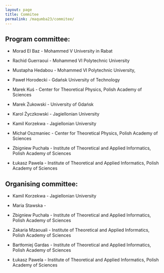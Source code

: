 ```yaml
---
layout: page
title: Commitee
permalink: /maqumba23/commitee/
---
```

## Program committee:

* Morad El Baz - Mohammed V University in Rabat

* Rachid Guerraoui - Mohammed VI Polytechnic University

* Mustapha Hedabou - Mohammed VI Polytechnic University,

* Paweł Horodecki - Gdańsk University of Technology

* Marek Kuś - Center for Theoretical Physics, Polish Academy of Sciences

* Marek Żukowski - University of Gdańsk

* Karol Życzkowski - Jagiellonian University

* Kamil Korzekwa - Jagiellonian University

* Michał Oszmaniec - Center for Theoretical Physics, Polish Academy of Sciences

* Zbigniew Puchała - Institute of Theoretical and Applied Informatics, Polish Academy of Sciences

* Łukasz Pawela - Institute of Theoretical and Applied Informatics, Polish Academy of Sciences

## Organising committee:

* Kamil Korzekwa - Jagiellonian University

* Maria Stawska - 

* Zbigniew Puchała - Institute of Theoretical and Applied Informatics, Polish Academy of Sciences

* Zakaria Mzaouali - Institute of Theoretical and Applied Informatics, Polish Academy of Sciences

* Bartłomiej Gardas - Institute of Theoretical and Applied Informatics, Polish Academy of Sciences

* Łukasz Pawela - Institute of Theoretical and Applied Informatics, Polish Academy of Sciences

